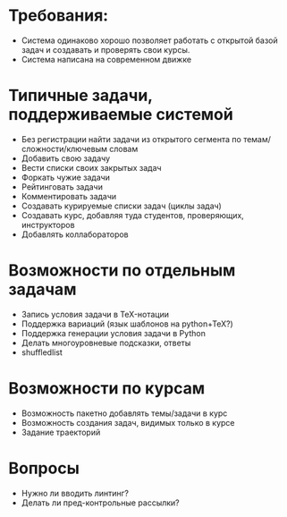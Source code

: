 # Требования:
  * Система одинаково хорошо позволяет работать с открытой базой задач и создавать и проверять свои курсы.
  * Система написана на современном движке
  
# Типичные задачи, поддерживаемые системой
  * Без регистрации найти задачи из открытого сегмента по темам/сложности/ключевым словам
  * Добавить свою задачу
  * Вести списки своих закрытых задач
  * Форкать чужие задачи
  * Рейтинговать задачи
  * Комментировать задачи
  * Создавать курируемые списки задач (циклы задач)
  * Создавать курс, добавляя туда студентов, проверяющих, инструкторов
  * Добавлять коллабораторов

# Возможности по отдельным задачам
  * Запись условия задачи в TeX-нотации
  * Поддержка вариаций (язык шаблонов на python+TeX?)
  * Поддержка генерации условия задачи в Python
  * Делать многоуровневые подсказки, ответы
  * shuffledlist
  
# Возможности по курсам
  * Возможность пакетно добавлять темы/задачи в курс
  * Возможность создания задач, видимых только в курсе
  * Задание траекторий
  
  
  
# Вопросы
  * Нужно ли вводить линтинг?
  * Делать ли пред-контрольные рассылки?